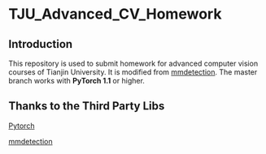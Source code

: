 # TJU_Advanced_CV_Homework

## Introduction
This repository is used to submit homework for advanced computer vision courses of Tianjin University.
It is modified from [mmdetection](https://github.com/open-mmlab/mmdetection).
The master branch works with **PyTorch 1.1** or higher.

## Thanks to the Third Party Libs

[Pytorch](https://pytorch.org/)

[mmdetection](https://github.com/open-mmlab/mmdetection)